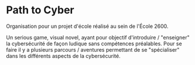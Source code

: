 # Path to Cyber

Organisation pour un projet d'école réalisé au sein de l'École 2600.

Un serious game, visual novel, ayant pour objectif d'introduire / "enseigner" la cybersécurité de façon ludique sans compétences préalables. 
Pour se faire il y a plusieurs parcours / aventures permettant de se "spécialiser" dans les différents aspects de la cybersécurité.
